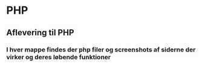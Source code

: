 # PHP
## Aflevering til PHP

### I hver mappe findes der php filer og screenshots af siderne der virker og deres løbende funktioner
